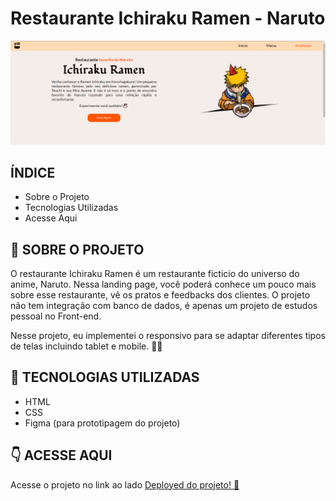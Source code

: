 # Restaurante Ichiraku Ramen - Naruto
![Restaurante Ichiraku Ramen](./imagens%20do%20projeto/imagem%20do%20projeto%2001.png)

## ÍNDICE
- Sobre o Projeto
- Tecnologias Utilizadas 
- Acesse Aqui 

## 📝 SOBRE O PROJETO
O restaurante Ichiraku Ramen é um restaurante ficticio do universo do anime, Naruto. Nessa landing page, você poderá conhece um pouco mais sobre esse restaurante, vê os pratos e feedbacks dos clientes. O projeto não tem integração com banco de dados, é apenas um projeto de estudos pessoal no Front-end.

Nesse projeto, eu implementei o responsivo para se adaptar diferentes tipos de telas incluindo tablet e mobile. 👨‍💻

## 📱 TECNOLOGIAS UTILIZADAS
- HTML
- CSS
- Figma (para prototipagem do projeto)

## 👇 ACESSE AQUI
Acesse o projeto no link ao lado <a href="https://restaurante-ichiraku-ramen-naruto.vercel.app/">Deployed do projeto! 🍜</a>